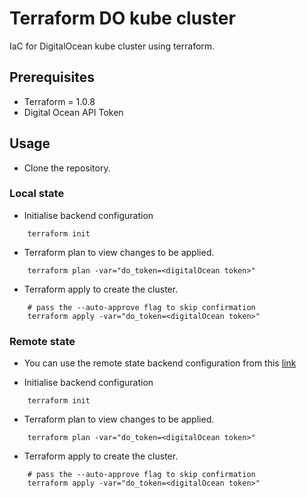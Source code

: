 # Terraform DO kube cluster

IaC for DigitalOcean kube cluster using terraform.

## Prerequisites
- Terraform = 1.0.8
- Digital Ocean API Token


## Usage

- Clone the repository.

### Local state

- Initialise backend configuration
```shell
    terraform init
```
- Terraform plan to view changes to be applied.
```shell
    terraform plan -var="do_token=<digitalOcean token>"
```
- Terraform apply to create the cluster.
```shell
    # pass the --auto-approve flag to skip confirmation
    terraform apply -var="do_token=<digitalOcean token>"
```

### Remote state
- You can use the remote state backend configuration from this [link](https://www.terraform.io/docs/language/settings/backends/configuration.html)

- Initialise backend configuration
```shell
    terraform init
```
- Terraform plan to view changes to be applied.
```shell
    terraform plan -var="do_token=<digitalOcean token>"
```
- Terraform apply to create the cluster.
```shell
    # pass the --auto-approve flag to skip confirmation
    terraform apply -var="do_token=<digitalOcean token>"
```